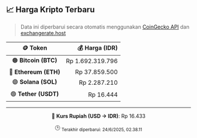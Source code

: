 

<!-- HARGA_KRIPTO -->
## 📈 Harga Kripto Terbaru

> Data ini diperbarui secara otomatis menggunakan [CoinGecko API](https://www.coingecko.com/) dan [exchangerate.host](https://exchangerate.host/)

<div align="center">

| 🪙 Token | 💰 Harga (IDR) |
|:------:|---------------:|
| 🟠 **Bitcoin (BTC)**   | Rp 1.692.319.796 |
| 🔵 **Ethereum (ETH)**  | Rp 37.859.500 |
| 🟣 **Solana (SOL)**    | Rp 2.287.210 |
| 🟢 **Tether (USDT)**   | Rp 16.444 |

---

💱 **Kurs Rupiah (USD → IDR)**: Rp 16.433

🕒 <sub>Terakhir diperbarui: 24/6/2025, 02.38.11</sub>

</div>
<!-- /HARGA_KRIPTO -->